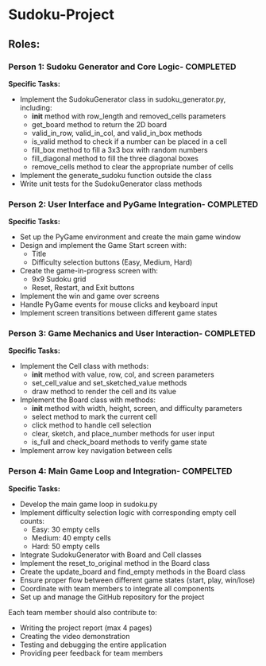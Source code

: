 # Sudoku-Project

## Roles:

### Person 1: Sudoku Generator and Core Logic- COMPLETED

**Specific Tasks:**
- Implement the SudokuGenerator class in sudoku_generator.py, including:
  - __init__ method with row_length and removed_cells parameters
  - get_board method to return the 2D board
  - valid_in_row, valid_in_col, and valid_in_box methods
  - is_valid method to check if a number can be placed in a cell
  - fill_box method to fill a 3x3 box with random numbers
  - fill_diagonal method to fill the three diagonal boxes
  - remove_cells method to clear the appropriate number of cells
- Implement the generate_sudoku function outside the class
- Write unit tests for the SudokuGenerator class methods

### Person 2: User Interface and PyGame Integration- COMPLETED

**Specific Tasks:**
- Set up the PyGame environment and create the main game window
- Design and implement the Game Start screen with:
  - Title
  - Difficulty selection buttons (Easy, Medium, Hard)
- Create the game-in-progress screen with:
  - 9x9 Sudoku grid
  - Reset, Restart, and Exit buttons
- Implement the win and game over screens
- Handle PyGame events for mouse clicks and keyboard input
- Implement screen transitions between different game states

### Person 3: Game Mechanics and User Interaction- COMPLETED

**Specific Tasks:**
- Implement the Cell class with methods:
  - __init__ method with value, row, col, and screen parameters
  - set_cell_value and set_sketched_value methods
  - draw method to render the cell and its value
- Implement the Board class with methods:
  - __init__ method with width, height, screen, and difficulty parameters
  - select method to mark the current cell
  - click method to handle cell selection
  - clear, sketch, and place_number methods for user input
  - is_full and check_board methods to verify game state
- Implement arrow key navigation between cells

### Person 4: Main Game Loop and Integration- COMPELTED

**Specific Tasks:**
- Develop the main game loop in sudoku.py
- Implement difficulty selection logic with corresponding empty cell counts:
  - Easy: 30 empty cells
  - Medium: 40 empty cells
  - Hard: 50 empty cells
- Integrate SudokuGenerator with Board and Cell classes
- Implement the reset_to_original method in the Board class
- Create the update_board and find_empty methods in the Board class
- Ensure proper flow between different game states (start, play, win/lose)
- Coordinate with team members to integrate all components
- Set up and manage the GitHub repository for the project

Each team member should also contribute to:
- Writing the project report (max 4 pages)
- Creating the video demonstration
- Testing and debugging the entire application
- Providing peer feedback for team members
